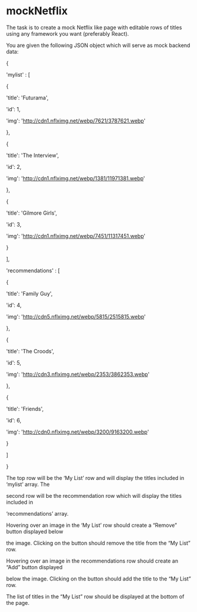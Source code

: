 # mockNetflix

The task is to create a mock Netflix like page with editable rows of titles using any framework you want (preferably React).
 
You are given the following JSON object which will serve as mock back­end data: 
 
{
 
'mylist' : [
 
{
 
'title': 'Futurama',
 
'id': 1,
 
'img': 'http://cdn1.nflximg.net/webp/7621/3787621.webp'
 
},
 
{
 
'title': 'The Interview',
 
'id': 2,
 
'img': 'http://cdn1.nflximg.net/webp/1381/11971381.webp'
 
},
 
{
 
'title': 'Gilmore Girls',
 
'id': 3,
 
'img': 'http://cdn1.nflximg.net/webp/7451/11317451.webp'
 
}
 
],
 
'recommendations' : [
 
{
 
'title': 'Family Guy',
 
'id': 4,
 
'img': 'http://cdn5.nflximg.net/webp/5815/2515815.webp'
 
},
 
{
 
'title': 'The Croods',
 
'id': 5,
 
'img': 'http://cdn3.nflximg.net/webp/2353/3862353.webp'
 
},
 
{
 
'title': 'Friends',
 
'id': 6,
 
'img': 'http://cdn0.nflximg.net/webp/3200/9163200.webp'
 
}
 
]
 
}
 
The top row will be the ‘My List’ row and will display the titles included in ‘mylist’ array. The
 
second row will be the recommendation row which will display the titles included in
 
‘recommendations’ array.
 
Hovering over an image in the ‘My List’ row should create a “Remove” button displayed below
 
the image. Clicking on the button should remove the title from the “My List” row.
 
Hovering over an image in the recommendations row should create an “Add” button displayed
 
below the image. Clicking on the button should add the title to the “My List” row.
 
The list of titles in the “My List” row should be displayed at the bottom of the page.
